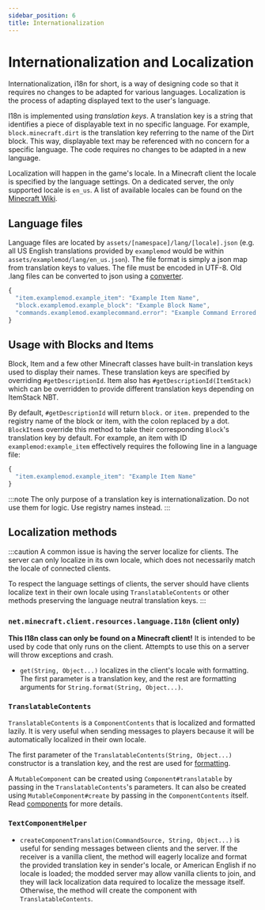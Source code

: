 ```yaml
---
sidebar_position: 6
title: Internationalization
---
```


# Internationalization and Localization

Internationalization, i18n for short, is a way of designing code so that it requires no changes to be adapted for various languages. Localization is the process of adapting displayed text to the user's language.

I18n is implemented using _translation keys_. A translation key is a string that identifies a piece of displayable text in no specific language. For example, `block.minecraft.dirt` is the translation key referring to the name of the Dirt block. This way, displayable text may be referenced with no concern for a specific language. The code requires no changes to be adapted in a new language.

Localization will happen in the game's locale. In a Minecraft client the locale is specified by the language settings. On a dedicated server, the only supported locale is `en_us`. A list of available locales can be found on the [Minecraft Wiki][langs].

## Language files

Language files are located by `assets/[namespace]/lang/[locale].json` (e.g. all US English translations provided by `examplemod` would be within `assets/examplemod/lang/en_us.json`). The file format is simply a json map from translation keys to values. The file must be encoded in UTF-8. Old .lang files can be converted to json using a [converter][converter].

```js
{
  "item.examplemod.example_item": "Example Item Name",
  "block.examplemod.example_block": "Example Block Name",
  "commands.examplemod.examplecommand.error": "Example Command Errored!"
}
```

## Usage with Blocks and Items

Block, Item and a few other Minecraft classes have built-in translation keys used to display their names. These translation keys are specified by overriding `#getDescriptionId`. Item also has `#getDescriptionId(ItemStack)` which can be overridden to provide different translation keys depending on ItemStack NBT.

By default, `#getDescriptionId` will return `block.` or `item.` prepended to the registry name of the block or item, with the colon replaced by a dot. `BlockItem`s override this method to take their corresponding `Block`'s translation key by default. For example, an item with ID `examplemod:example_item` effectively requires the following line in a language file:

```js
{
  "item.examplemod.example_item": "Example Item Name"
}
```

:::note
The only purpose of a translation key is internationalization. Do not use them for logic. Use registry names instead.
:::

## Localization methods

:::caution
A common issue is having the server localize for clients. The server can only localize in its own locale, which does not necessarily match the locale of connected clients.

To respect the language settings of clients, the server should have clients localize text in their own locale using `TranslatableContents` or other methods preserving the language neutral translation keys.
:::

### `net.minecraft.client.resources.language.I18n` (client only)

**This I18n class can only be found on a Minecraft client!** It is intended to be used by code that only runs on the client. Attempts to use this on a server will throw exceptions and crash.

- `get(String, Object...)` localizes in the client's locale with formatting. The first parameter is a translation key, and the rest are formatting arguments for `String.format(String, Object...)`.

### `TranslatableContents`

`TranslatableContents` is a `ComponentContents` that is localized and formatted lazily. It is very useful when sending messages to players because it will be automatically localized in their own locale.

The first parameter of the `TranslatableContents(String, Object...)` constructor is a translation key, and the rest are used for [formatting].

A `MutableComponent` can be created using `Component#translatable` by passing in the `TranslatableContents`'s parameters. It can also be created using `MutableComponent#create` by passing in the `ComponentContents` itself.
Read [components] for more details.

### `TextComponentHelper`

- `createComponentTranslation(CommandSource, String, Object...)` is useful for sending messages between clients and the server. If the receiver is a vanilla client, the method will eagerly localize and format the provided translation key in sender's locale, or American English if no locale is loaded; the modded server may allow vanilla clients to join, and they will lack localization data required to localize the message itself. Otherwise, the method will create the component with `TranslatableContents`.

[langs]: https://minecraft.fandom.com/wiki/Language#Languages
[converter]: https://tterrag.com/lang2json/
[formatting]: ../misc/components.md#text-formatting
[components]: ../misc/components.md

